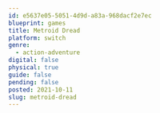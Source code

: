 ```yaml
---
id: e5637e05-5051-4d9d-a83a-968dacf2e7ec
blueprint: games
title: Metroid Dread
platform: switch
genre:
  - action-adventure
digital: false
physical: true
guide: false
pending: false
posted: 2021-10-11
slug: metroid-dread
---
```

